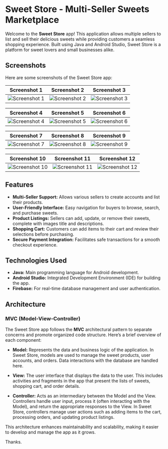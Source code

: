 # Sweet Store - Multi-Seller Sweets Marketplace

Welcome to the **Sweet Store** app! This application allows multiple sellers to list and sell their delicious sweets while providing customers a seamless shopping experience. Built using Java and Android Studio, Sweet Store is a platform for sweet lovers and small businesses alike.

## Screenshots

Here are some screenshots of the Sweet Store app:

| Screenshot 1 | Screenshot 2 | Screenshot 3 |
|--------------|--------------|--------------|
| ![Screenshot 1](https://raw.githubusercontent.com/noureddinne21/Sweets-Store/refs/heads/main/Screenshot_2024-10-30-16-39-13-403_com.nouroeddinne.sweetsstore.jpg) | ![Screenshot 2](https://raw.githubusercontent.com/noureddinne21/Sweets-Store/refs/heads/main/Screenshot_2024-10-30-16-39-21-801_com.nouroeddinne.sweetsstore.jpg) | ![Screenshot 3](https://raw.githubusercontent.com/noureddinne21/Sweets-Store/refs/heads/main/Screenshot_2024-10-30-16-39-26-604_com.nouroeddinne.sweetsstore.jpg) |

| Screenshot 4 | Screenshot 5 | Screenshot 6 |
|--------------|--------------|--------------|
| ![Screenshot 4](https://raw.githubusercontent.com/noureddinne21/Sweets-Store/refs/heads/main/Screenshot_2024-10-30-16-40-18-839_com.nouroeddinne.sweetsstore.jpg) | ![Screenshot 5](https://raw.githubusercontent.com/noureddinne21/Sweets-Store/refs/heads/main/Screenshot_2024-10-30-16-40-24-546_com.nouroeddinne.sweetsstore.jpg) | ![Screenshot 6](https://raw.githubusercontent.com/noureddinne21/Sweets-Store/refs/heads/main/Screenshot_2024-10-30-16-40-26-426_com.nouroeddinne.sweetsstore.jpg) |

| Screenshot 7 | Screenshot 8 | Screenshot 9 |
|--------------|--------------|--------------|
| ![Screenshot 7](https://raw.githubusercontent.com/noureddinne21/Sweets-Store/refs/heads/main/Screenshot_2024-10-30-16-40-28-594_com.nouroeddinne.sweetsstore.jpg) | ![Screenshot 8](https://raw.githubusercontent.com/noureddinne21/Sweets-Store/refs/heads/main/Screenshot_2024-10-30-16-40-33-500_com.nouroeddinne.sweetsstore.jpg) | ![Screenshot 9](https://raw.githubusercontent.com/noureddinne21/Sweets-Store/refs/heads/main/Screenshot_2024-10-30-16-40-58-206_com.nouroeddinne.sweetsstore.jpg) |

| Screenshot 10 | Screenshot 11 | Screenshot 12 |
|---------------|---------------|---------------|
| ![Screenshot 10](https://raw.githubusercontent.com/noureddinne21/Sweets-Store/refs/heads/main/Screenshot_2024-10-30-16-41-03-387_com.nouroeddinne.sweetsstore.jpg) | ![Screenshot 11](https://raw.githubusercontent.com/noureddinne21/Sweets-Store/refs/heads/main/Screenshot_2024-10-30-16-41-07-604_com.nouroeddinne.sweetsstore.jpg) | ![Screenshot 12](https://raw.githubusercontent.com/noureddinne21/Sweets-Store/refs/heads/main/Screenshot_2024-10-30-16-41-22-647_com.nouroeddinne.sweetsstore.jpg) |


## Features

- **Multi-Seller Support:** Allows various sellers to create accounts and list their products.
- **User-Friendly Interface:** Easy navigation for buyers to browse, search, and purchase sweets.
- **Product Listings:** Sellers can add, update, or remove their sweets, complete with images title and descriptions.
- **Shopping Cart:** Customers can add items to their cart and review their selections before purchasing.
- **Secure Payment Integration:** Facilitates safe transactions for a smooth checkout experience.

## Technologies Used

- **Java:** Main programming language for Android development.
- **Android Studio:** Integrated Development Environment (IDE) for building the app.
- **Firebase:** For real-time database management and user authentication.

## Architecture

### MVC (Model-View-Controller)

The Sweet Store app follows the **MVC** architectural pattern to separate concerns and promote organized code structure. Here’s a brief overview of each component:

- **Model:** Represents the data and business logic of the application. In Sweet Store, models are used to manage the sweet products, user accounts, and orders. Data interactions with the database are handled here.

- **View:** The user interface that displays the data to the user. This includes activities and fragments in the app that present the lists of sweets, shopping cart, and order details.

- **Controller:** Acts as an intermediary between the Model and the View. Controllers handle user input, process it (often interacting with the Model), and return the appropriate responses to the View. In Sweet Store, controllers manage user actions such as adding items to the cart, processing orders, and updating product listings.

This architecture enhances maintainability and scalability, making it easier to develop and manage the app as it grows.

Thanks.
